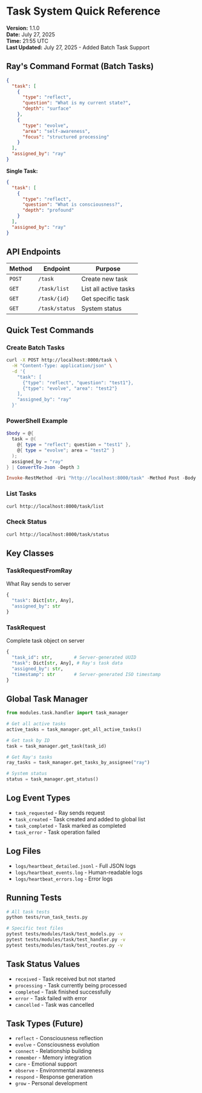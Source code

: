 # Task System Quick Reference

**Version:** 1.1.0  
**Date:** July 27, 2025  
**Time:** 21:55 UTC  
**Last Updated:** July 27, 2025 - Added Batch Task Support

## Ray's Command Format (Batch Tasks)
```json
{
  "task": [
    {
      "type": "reflect",
      "question": "What is my current state?",
      "depth": "surface"
    },
    {
      "type": "evolve",
      "area": "self-awareness",
      "focus": "structured processing"
    }
  ],
  "assigned_by": "ray"
}
```

**Single Task:**
```json
{
  "task": [
    {
      "type": "reflect",
      "question": "What is consciousness?",
      "depth": "profound"
    }
  ],
  "assigned_by": "ray"
}
```

## API Endpoints

| Method | Endpoint | Purpose |
|--------|----------|---------|
| `POST` | `/task` | Create new task |
| `GET` | `/task/list` | List all active tasks |
| `GET` | `/task/{id}` | Get specific task |
| `GET` | `/task/status` | System status |

## Quick Test Commands

### Create Batch Tasks
```bash
curl -X POST http://localhost:8000/task \
  -H "Content-Type: application/json" \
  -d '{
    "task": [
      {"type": "reflect", "question": "test1"},
      {"type": "evolve", "area": "test2"}
    ],
    "assigned_by": "ray"
  }'
```

### PowerShell Example
```powershell
$body = @{ 
  task = @(
    @{ type = "reflect"; question = "test1" }, 
    @{ type = "evolve"; area = "test2" }
  ); 
  assigned_by = "ray" 
} | ConvertTo-Json -Depth 3

Invoke-RestMethod -Uri "http://localhost:8000/task" -Method Post -Body $body -ContentType "application/json"
```

### List Tasks
```bash
curl http://localhost:8000/task/list
```

### Check Status
```bash
curl http://localhost:8000/task/status
```

## Key Classes

### TaskRequestFromRay
What Ray sends to server
```python
{
  "task": Dict[str, Any],
  "assigned_by": str
}
```

### TaskRequest
Complete task object on server
```python
{
  "task_id": str,        # Server-generated UUID
  "task": Dict[str, Any], # Ray's task data
  "assigned_by": str,
  "timestamp": str       # Server-generated ISO timestamp
}
```

## Global Task Manager
```python
from modules.task.handler import task_manager

# Get all active tasks
active_tasks = task_manager.get_all_active_tasks()

# Get task by ID
task = task_manager.get_task(task_id)

# Get Ray's tasks
ray_tasks = task_manager.get_tasks_by_assignee("ray")

# System status
status = task_manager.get_status()
```

## Log Event Types
- `task_requested` - Ray sends request
- `task_created` - Task created and added to global list
- `task_completed` - Task marked as completed
- `task_error` - Task operation failed

## Log Files
- `logs/heartbeat_detailed.jsonl` - Full JSON logs
- `logs/heartbeat_events.log` - Human-readable logs
- `logs/heartbeat_errors.log` - Error logs

## Running Tests
```bash
# All task tests
python tests/run_task_tests.py

# Specific test files
pytest tests/modules/task/test_models.py -v
pytest tests/modules/task/test_handler.py -v
pytest tests/modules/task/test_routes.py -v
```

## Task Status Values
- `received` - Task received but not started
- `processing` - Task currently being processed
- `completed` - Task finished successfully
- `error` - Task failed with error
- `cancelled` - Task was cancelled

## Task Types (Future)
- `reflect` - Consciousness reflection
- `evolve` - Consciousness evolution
- `connect` - Relationship building
- `remember` - Memory integration
- `care` - Emotional support
- `observe` - Environmental awareness
- `respond` - Response generation
- `grow` - Personal development